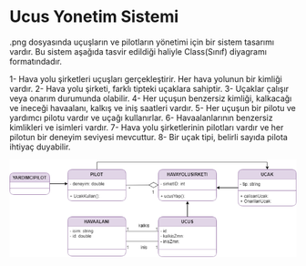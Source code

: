 # Ucus Yonetim Sistemi

.png dosyasında uçuşların ve pilotların yönetimi için bir sistem tasarımı vardır. Bu sistem aşağıda tasvir edildiği haliyle Class(Sınıf) diyagramı formatındadır.

1- Hava yolu şirketleri uçuşları gerçekleştirir. Her hava yolunun bir kimliği vardır.
2- Hava yolu şirketi, farklı tipteki uçaklara sahiptir.
3- Uçaklar çalışır veya onarım durumunda olabilir.
4- Her uçuşun benzersiz kimliği, kalkacağı ve ineceği havaalanı, kalkış ve iniş saatleri vardır.
5- Her uçuşun bir pilotu ve yardımcı pilotu vardır ve uçağı kullanırlar.
6- Havaalanlarının benzersiz kimlikleri ve isimleri vardır.
7- Hava yolu şirketlerinin pilotları vardır ve her pilotun bir deneyim seviyesi mevcuttur.
8- Bir uçak tipi, belirli sayıda pilota ihtiyaç duyabilir.

![gorsel](ucusYonetimSistemi.png)

